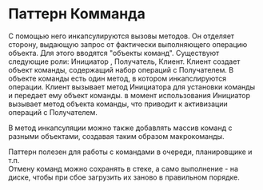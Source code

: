 Паттерн Комманда
================
С помощью него инкапсулируются вызовы методов. Он отделяет сторону, выдающую запрос от фактически выполняющего
операцию объекта. Для этого вводятся "объекты команд". 
Существуют следующие роли: Инициатор , Получатель, Клиент.
Клиент создает объект команды, содержащий набор операций с Получателем.
В объекте команды есть один метод, в котором инкапслируются операции.
Клиент вызывает метод Инициатора для установки команды и передает ему объект команды.
в момент использования Инициатор вызывает метод объекта команды, что приводит к 
активизации операций с Получателем. 

В метод инкапсуляции можно также добавлять массив команд с разными объектами, 
создавая таким образом макрокоманды.

Паттерн полезен для работы с командами в очереди, планировщике и т.п.  
Отмену команд можно сохранять в стеке, а само выполнение - на диске, чтобы при сбое загрузить их заново в правильном порядке.
